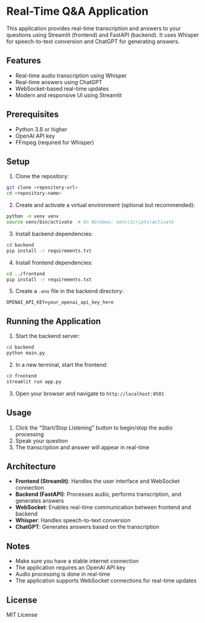 # Real-Time Q&A Application

This application provides real-time transcription and answers to your questions using Streamlit (frontend) and FastAPI (backend). It uses Whisper for speech-to-text conversion and ChatGPT for generating answers.

## Features

- Real-time audio transcription using Whisper
- Real-time answers using ChatGPT
- WebSocket-based real-time updates
- Modern and responsive UI using Streamlit

## Prerequisites

- Python 3.8 or higher
- OpenAI API key
- FFmpeg (required for Whisper)

## Setup

1. Clone the repository:
```bash
git clone <repository-url>
cd <repository-name>
```

2. Create and activate a virtual environment (optional but recommended):
```bash
python -m venv venv
source venv/bin/activate  # On Windows: venv\Scripts\activate
```

3. Install backend dependencies:
```bash
cd backend
pip install -r requirements.txt
```

4. Install frontend dependencies:
```bash
cd ../frontend
pip install -r requirements.txt
```

5. Create a `.env` file in the backend directory:
```
OPENAI_API_KEY=your_openai_api_key_here
```

## Running the Application

1. Start the backend server:
```bash
cd backend
python main.py
```

2. In a new terminal, start the frontend:
```bash
cd frontend
streamlit run app.py
```

3. Open your browser and navigate to `http://localhost:8501`

## Usage

1. Click the "Start/Stop Listening" button to begin/stop the audio processing
2. Speak your question
3. The transcription and answer will appear in real-time

## Architecture

- **Frontend (Streamlit)**: Handles the user interface and WebSocket connection
- **Backend (FastAPI)**: Processes audio, performs transcription, and generates answers
- **WebSocket**: Enables real-time communication between frontend and backend
- **Whisper**: Handles speech-to-text conversion
- **ChatGPT**: Generates answers based on the transcription

## Notes

- Make sure you have a stable internet connection
- The application requires an OpenAI API key
- Audio processing is done in real-time
- The application supports WebSocket connections for real-time updates

## License

MIT License 